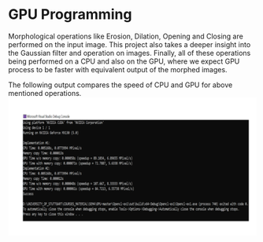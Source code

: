 

# GPU Programming 

Morphological operations like Erosion, Dilation, Opening and Closing are performed on the input image. 
This project also takes a deeper insight into the Gaussian filter and operation on
images. Finally, all of these operations being performed on a CPU and also on the GPU, where
we expect GPU process to be faster with equivalent output of the morphed images. 



The following output compares the speed of CPU and GPU for above mentioned operations.
![](GPU_Operation.png)

